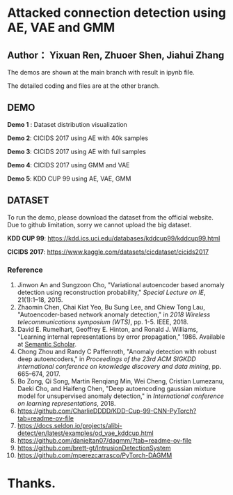# Attacked connection detection using AE, VAE and GMM
## Author： Yixuan Ren, Zhuoer Shen, Jiahui Zhang

The demos are shown at the main branch with result in ipynb file.

The detailed coding and files are at the other branch.


## DEMO
**Demo 1** : Dataset distribution visualization

**Demo 2**: CICIDS 2017 using AE with 40k samples

**Demo 3**: CICIDS 2017 using AE with full samples

**Demo 4**: CICIDS 2017 using GMM and VAE

**Demo 5**: KDD CUP 99 using AE, VAE, GMM

## DATASET
To run the demo, please download the dataset from the official website. Due to  github limitation, sorry we cannot upload the big dataset.


**KDD CUP 99**: https://kdd.ics.uci.edu/databases/kddcup99/kddcup99.html


**CICIDS 2017**: https://www.kaggle.com/datasets/cicdataset/cicids2017

### Reference
1. Jinwon An and Sungzoon Cho, "Variational autoencoder based anomaly detection using reconstruction probability," *Special Lecture on IE*, 21(1):1–18, 2015.
2. Zhaomin Chen, Chai Kiat Yeo, Bu Sung Lee, and Chiew Tong Lau, "Autoencoder-based network anomaly detection," in *2018 Wireless telecommunications symposium (WTS)*, pp. 1-5. IEEE, 2018.
3. David E. Rumelhart, Geoffrey E. Hinton, and Ronald J. Williams, "Learning internal representations by error propagation," 1986. Available at [Semantic Scholar](https://api.semanticscholar.org/CorpusID:62245742).
4. Chong Zhou and Randy C Paffenroth, "Anomaly detection with robust deep autoencoders," in *Proceedings of the 23rd ACM SIGKDD international conference on knowledge discovery and data mining*, pp. 665–674, 2017.
5. Bo Zong, Qi Song, Martin Renqiang Min, Wei Cheng, Cristian Lumezanu, Daeki Cho, and Haifeng Chen, "Deep autoencoding gaussian mixture model for unsupervised anomaly detection," in *International conference on learning representations*, 2018.
6. https://github.com/CharlieDDDD/KDD-Cup-99-CNN-PyTorch?tab=readme-ov-file
7. https://docs.seldon.io/projects/alibi-detect/en/latest/examples/od_vae_kddcup.html
8. https://github.com/danieltan07/dagmm/?tab=readme-ov-file
9. https://github.com/brett-gt/IntrusionDetectionSystem
10. https://github.com/mperezcarrasco/PyTorch-DAGMM

# Thanks.


